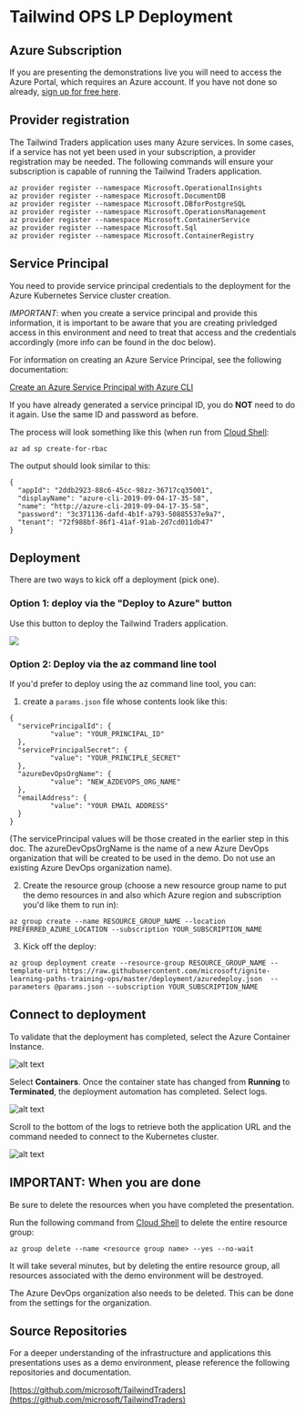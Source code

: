 # Tailwind OPS LP Deployment

## Azure Subscription

If you are presenting the demonstrations live you will need to access the Azure Portal, which requires an Azure account. If you have not done so already, [sign up for free here](https://portal.azure.com).

## Provider registration

The Tailwind Traders application uses many Azure services. In some cases, if a service has not yet been used in your subscription, a provider registration may be needed. The following commands will ensure your subscription is capable of running the Tailwind Traders application.

```
az provider register --namespace Microsoft.OperationalInsights
az provider register --namespace Microsoft.DocumentDB
az provider register --namespace Microsoft.DBforPostgreSQL
az provider register --namespace Microsoft.OperationsManagement
az provider register --namespace Microsoft.ContainerService
az provider register --namespace Microsoft.Sql
az provider register --namespace Microsoft.ContainerRegistry
```

## Service Principal

You need to provide service principal credentials to the deployment for the Azure Kubernetes Service cluster creation.

*IMPORTANT*: when you create a service principal and provide this information, it is important to be aware that you are creating privledged access in this environment and need to treat that access and the credentials accordingly (more info can be found in the doc below).

For information on creating an Azure Service Principal, see the following documentation:

[Create an Azure Service Principal with Azure CLI](https://docs.microsoft.com/en-us/cli/azure/create-an-azure-service-principal-azure-cli?view=azure-cli-latest)

If you have already generated a service principal ID, you do **NOT** need to do it again. Use the same ID and password as before.

The process will look something like this (when run from [Cloud Shell](https://shell.azure.com):

``` az cli
az ad sp create-for-rbac
```

The output should look similar to this:

``` az cli
{
  "appId": "2ddb2923-88c6-45cc-98zz-36717cq35001",
  "displayName": "azure-cli-2019-09-04-17-35-58",
  "name": "http://azure-cli-2019-09-04-17-35-58",
  "password": "3c371136-dafd-4b1f-a793-50885537e9a7",
  "tenant": "72f988bf-86f1-41af-91ab-2d7cd011db47"
}
```

## Deployment

There are two ways to kick off a deployment (pick one).

### Option 1: deploy via the "Deploy to Azure" button

Use this button to deploy the Tailwind Traders application.

<a href="https://portal.azure.com/#create/Microsoft.Template/uri/https%3A%2F%2Fraw.githubusercontent.com%2Fatt-jp%2Fignite-learning-paths-training-ops%2Fmain%2Fdeployment%2Fazuredeploy.json" target="_blank">
 <img src="http://azuredeploy.net/deploybutton.png"/>
</a>

### Option 2: Deploy via the az command line tool

If you'd prefer to deploy using the az command line tool, you can:

1) create a ```params.json``` file whose contents look like this:

```
{
  "servicePrincipalId": {
          "value": "YOUR_PRINCIPAL_ID"
  },
  "servicePrincipalSecret": {
          "value": "YOUR_PRINCIPLE_SECRET"
  },
  "azureDevOpsOrgName": {
          "value": "NEW_AZDEVOPS_ORG_NAME"
  },
  "emailAddress": {
          "value": "YOUR EMAIL ADDRESS"
  }
}
```

(The servicePrincipal values will be those created in the earlier step in this doc. The azureDevOpsOrgName is the name of a new Azure DevOps organization that will be created to be used in the demo. Do not use an existing Azure DevOps organization name).

2) Create the resource group (choose a new resource group name to put the demo resources in and also which Azure region and subscription you'd like them to run in):

```
az group create --name RESOURCE_GROUP_NAME --location PREFERRED_AZURE_LOCATION --subscription YOUR_SUBSCRIPTION_NAME
```

3) Kick off the deploy:

```
az group deployment create --resource-group RESOURCE_GROUP_NAME --template-uri https://raw.githubusercontent.com/microsoft/ignite-learning-paths-training-ops/master/deployment/azuredeploy.json  --parameters @params.json --subscription YOUR_SUBSCRIPTION_NAME
```

## Connect to deployment

To validate that the deployment has completed, select the Azure Container Instance.

![alt text](./images/aci.jpg)

Select **Containers**. Once the container state has changed from **Running** to **Terminated**, the deployment automation has completed. Select logs.

![alt text](./images/logs.jpg)

Scroll to the bottom of the logs to retrieve both the application URL and the command needed to connect to the Kubernetes cluster.

![alt text](./images/connection.jpg)

## **IMPORTANT:** When you are done

Be sure to delete the resources when you have completed the presentation.

Run the following command from [Cloud Shell](https://shell.azure.com) to delete the entire resource group:

```
az group delete --name <resource group name> --yes --no-wait
```

It will take several minutes, but by deleting the entire resource group, all resources associated with the demo environment will be destroyed.

The Azure DevOps organization also needs to be deleted. This can be done from the settings for the organization.

## Source Repositories

For a deeper understanding of the infrastructure and applications this presentations uses as a demo environment, please reference the following repositories and documentation.

[https://github.com/microsoft/TailwindTraders](https://github.com/microsoft/TailwindTraders)
